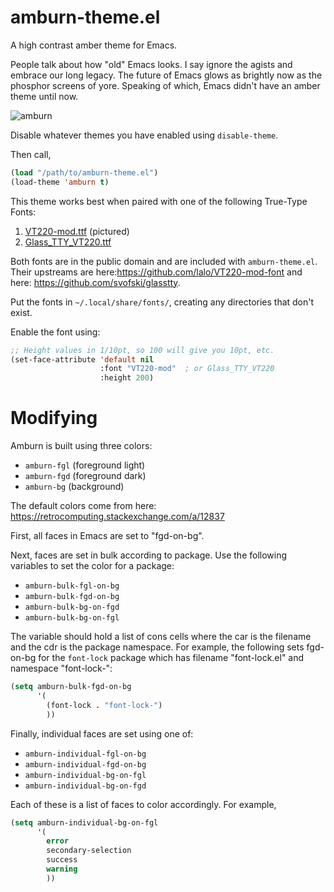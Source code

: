 # amburn-theme.el
A high contrast amber theme for Emacs.

People talk about how "old" Emacs looks. I say ignore the agists and embrace our long legacy.  The future of Emacs glows as brightly now as the phosphor screens of yore.  Speaking of which, Emacs didn't have an amber theme until now.
         

![amburn](https://user-images.githubusercontent.com/53576362/155818685-6b259781-a1b9-4250-9894-8fcee3511c7e.png)


Disable whatever themes you have enabled using `disable-theme`.

Then call,

```lisp
(load "/path/to/amburn-theme.el")
(load-theme 'amburn t)
```

This theme works best when paired with one of the following True-Type Fonts:

1. [VT220-mod.ttf](https://github.com/excalamus/amburn-theme.el/blob/main/VT220-mod.ttf) (pictured) 
2. [Glass_TTY_VT220.ttf](https://github.com/excalamus/amburn-theme.el/blob/main/Glass_TTY_VT220.ttf)

Both fonts are in the public domain and are included with `amburn-theme.el`.  Their upstreams are here:https://github.com/lalo/VT220-mod-font and here: https://github.com/svofski/glasstty.

Put the fonts in `~/.local/share/fonts/`, creating any directories that don't exist.

Enable the font using:

```lisp
;; Height values in 1/10pt, so 100 will give you 10pt, etc.
(set-face-attribute 'default nil
                    :font "VT220-mod"  ; or Glass_TTY_VT220
                    :height 200)
```

# Modifying

Amburn is built using three colors: 

* `amburn-fgl` (foreground light)
* `amburn-fgd` (foreground dark)
* `amburn-bg` (background)

The default colors come from here: https://retrocomputing.stackexchange.com/a/12837

First, all faces in Emacs are set to "fgd-on-bg".

Next, faces are set in bulk according to package.  Use the following variables to set the color for a package:

* `amburn-bulk-fgl-on-bg` 
* `amburn-bulk-fgd-on-bg`
* `amburn-bulk-bg-on-fgd`
* `amburn-bulk-bg-on-fgl`

The variable should hold a list of cons cells where the car is the filename and the cdr is the package namespace.  For example, the following sets fgd-on-bg for the `font-lock` package which has filename "font-lock.el" and namespace "font-lock-":

```lisp
(setq amburn-bulk-fgd-on-bg
      '(
        (font-lock . "font-lock-")
        ))
```

Finally, individual faces are set using one of:

* `amburn-individual-fgl-on-bg`
* `amburn-individual-fgd-on-bg`
* `amburn-individual-bg-on-fgl`
* `amburn-individual-bg-on-fgd`

Each of these is a list of faces to color accordingly.  For example,

```lisp
(setq amburn-individual-bg-on-fgl
      '(
        error
        secondary-selection
        success
        warning
        ))
```
